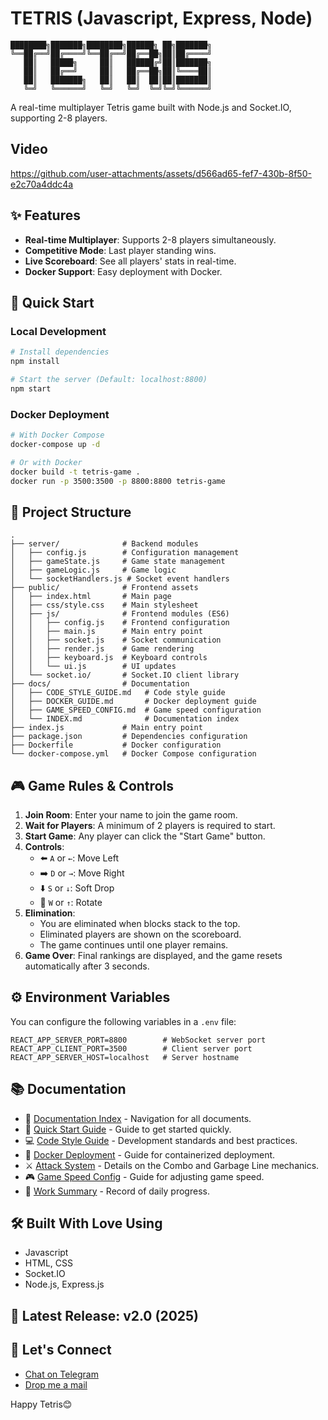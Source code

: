 # TETRIS (Javascript, Express, Node)

```diagrams
████████╗███████╗████████╗██████╗ ██╗███████╗
╚══██╔══╝██╔════╝╚══██╔══╝██╔══██╗██║██╔════╝ 
   ██║   █████╗     ██║   ██████╔╝██║███████╗
   ██║   ██╔══╝     ██║   ██╔══██╗██║╚════██║
   ██║   ███████╗   ██║   ██║  ██║██║███████║
   ╚═╝   ╚══════╝   ╚═╝   ╚═╝  ╚═╝╚═╝╚══════╝
```

A real-time multiplayer Tetris game built with Node.js and Socket.IO, supporting 2-8 players.

## Video

<https://github.com/user-attachments/assets/d566ad65-fef7-430b-8f50-e2c70a4ddc4a>

## ✨ Features

- **Real-time Multiplayer**: Supports 2-8 players simultaneously.
- **Competitive Mode**: Last player standing wins.
- **Live Scoreboard**: See all players' stats in real-time.
- **Docker Support**: Easy deployment with Docker.

## 🚀 Quick Start

### Local Development

```bash
# Install dependencies
npm install

# Start the server (Default: localhost:8800)
npm start
```

### Docker Deployment

```bash
# With Docker Compose
docker-compose up -d

# Or with Docker
docker build -t tetris-game .
docker run -p 3500:3500 -p 8800:8800 tetris-game
```

## 📁 Project Structure

```
.
├── server/              # Backend modules
│   ├── config.js        # Configuration management
│   ├── gameState.js     # Game state management
│   ├── gameLogic.js     # Game logic
│   └── socketHandlers.js # Socket event handlers
├── public/              # Frontend assets
│   ├── index.html       # Main page
│   ├── css/style.css    # Main stylesheet
│   ├── js/              # Frontend modules (ES6)
│   │   ├── config.js    # Frontend configuration
│   │   ├── main.js      # Main entry point
│   │   ├── socket.js    # Socket communication
│   │   ├── render.js    # Game rendering
│   │   ├── keyboard.js  # Keyboard controls
│   │   └── ui.js        # UI updates
│   └── socket.io/       # Socket.IO client library
├── docs/                # Documentation
│   ├── CODE_STYLE_GUIDE.md   # Code style guide
│   ├── DOCKER_GUIDE.md       # Docker deployment guide
│   ├── GAME_SPEED_CONFIG.md  # Game speed configuration
│   └── INDEX.md              # Documentation index
├── index.js             # Main entry point
├── package.json         # Dependencies configuration
├── Dockerfile           # Docker configuration
└── docker-compose.yml   # Docker Compose configuration
```

## 🎮 Game Rules & Controls

1. **Join Room**: Enter your name to join the game room.
2. **Wait for Players**: A minimum of 2 players is required to start.
3. **Start Game**: Any player can click the "Start Game" button.
4. **Controls**:
    - ⬅️ `A` or `←`: Move Left
    - ➡️ `D` or `→`: Move Right
    - ⬇️ `S` or `↓`: Soft Drop
    - 🔄 `W` or `↑`: Rotate
5. **Elimination**:
    - You are eliminated when blocks stack to the top.
    - Eliminated players are shown on the scoreboard.
    - The game continues until one player remains.
6. **Game Over**: Final rankings are displayed, and the game resets automatically after 3 seconds.

## ⚙️ Environment Variables

You can configure the following variables in a `.env` file:

```env
REACT_APP_SERVER_PORT=8800        # WebSocket server port
REACT_APP_CLIENT_PORT=3500        # Client server port
REACT_APP_SERVER_HOST=localhost   # Server hostname
```

## 📚 Documentation

- 📖 [Documentation Index](docs/INDEX.md) - Navigation for all documents.
- 🚀 [Quick Start Guide](QUICK_START.md) - Guide to get started quickly.
- 💻 [Code Style Guide](docs/CODE_STYLE_GUIDE.md) - Development standards and best practices.
- 🐳 [Docker Deployment](docs/DOCKER_GUIDE.md) - Guide for containerized deployment.
- ⚔️ [Attack System](docs/ATTACK_SYSTEM.md) - Details on the Combo and Garbage Line mechanics.
- 🎮 [Game Speed Config](docs/GAME_SPEED_CONFIG.md) - Guide for adjusting game speed.
- 📅 [Work Summary](docs/TODAY_SUMMARY.md) - Record of daily progress.

## 🛠️ Built With Love Using

- Javascript
- HTML, CSS
- Socket.IO
- Node.js, Express.js

## 🎉 Latest Release: v2.0 (2025)

## 💬 Let's Connect

- [Chat on Telegram](https://t.me/plzbugmenot)
- [Drop me a mail](mailto:pleasebugmenot.dev@gmail.com)

Happy Tetris😊
